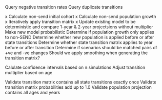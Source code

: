   Query negative transition rates
  Query duplicate transitions

x Calculate non-send initial cohort
x Calculate non-send population growth
x Iteratively apply transition matrix
x  Update existing model to be deterministic and compare 1-year & 2-year projectsions without multiplier
  Make new model probabilistic
  Determine if population growth only applies to non-SEND
  Determine whether new population is applied before or after state transitions
  Determine whether state transition matrix applies to year before or after transition
  Determine if scenarios should be matched pairs of +ve and -ve changes
  Should we apply smoothing when generating the transition matrix?

  Calulate confidence intervals based on n simulations
  Adjust transition multiplier based on age

  Validate transition matrix contains all state transitions exactly once
  Validate transition matrix probabilities add up to 1.0
  Validate population projection contains all ages and years

